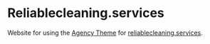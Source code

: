 # Reliablecleaning.services
 Website for using the [Agency Theme](https://github.com/y7kim/agency-jekyll-theme) for [reliablecleaning.services](https://reliablecleaning.services).
